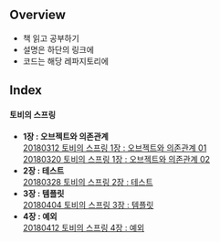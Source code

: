 ## Overview
* 책 읽고 공부하기
* 설명은 하단의 링크에
* 코드는 해당 레파지토리에

## Index 
#### 토비의 스프링
* __1장 : 오브젝트와 의존관계__  
[20180312 토비의 스프링 1장 : 오브젝트와 의존관계 01](http://pasudo123.tistory.com/91?category=743040)   
[20180320 토비의 스프링 1장 : 오브젝트와 의존관계 02](http://pasudo123.tistory.com/95?category=743040)   
* __2장 : 테스트__  
[20180328 토비의 스프링 2장 : 테스트](http://pasudo123.tistory.com/102?category=743040)   
* __3장 : 템플릿__  
[20180404 토비의 스프링 3장 : 템플릿](http://pasudo123.tistory.com/110?category=743040)
* __4장 : 예외__  
[20180412 토비의 스프링 4장 : 예외](http://pasudo123.tistory.com/123?category=743040)

